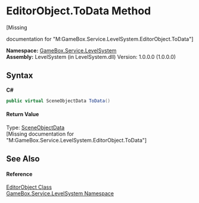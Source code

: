 # EditorObject.ToData Method 
 

\[Missing <summary> documentation for "M:GameBox.Service.LevelSystem.EditorObject.ToData"\]

**Namespace:**&nbsp;<a href="624c2ca8-2880-f7a3-3eb1-01587cc3f61e">GameBox.Service.LevelSystem</a><br />**Assembly:**&nbsp;LevelSystem (in LevelSystem.dll) Version: 1.0.0.0 (1.0.0.0)

## Syntax

**C#**<br />
``` C#
public virtual SceneObjectData ToData()
```


#### Return Value
Type: <a href="226f6c62-b1d6-e0a3-ebd2-58711826bcc5">SceneObjectData</a><br />\[Missing <returns> documentation for "M:GameBox.Service.LevelSystem.EditorObject.ToData"\]

## See Also


#### Reference
<a href="be497194-a0d2-2cd4-153d-deb7386d8add">EditorObject Class</a><br /><a href="624c2ca8-2880-f7a3-3eb1-01587cc3f61e">GameBox.Service.LevelSystem Namespace</a><br />